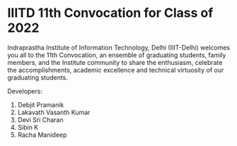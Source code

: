 # IIITD 11th Convocation for Class of 2022
Indraprastha Institute of Information Technology, Delhi (IIIT-Delhi) welcomes you all to the 11th Convocation, an ensemble of graduating students, family members, and the Institute community to share the enthusiasm, celebrate the accomplishments, academic excellence and technical virtuosity of our graduating students.

Developers: 
  1. Debjit Pramanik
  2. Lakavath Vasanth Kumar
  3. Devi Sri Charan
  4. Sibin K
  5. Racha Manideep

